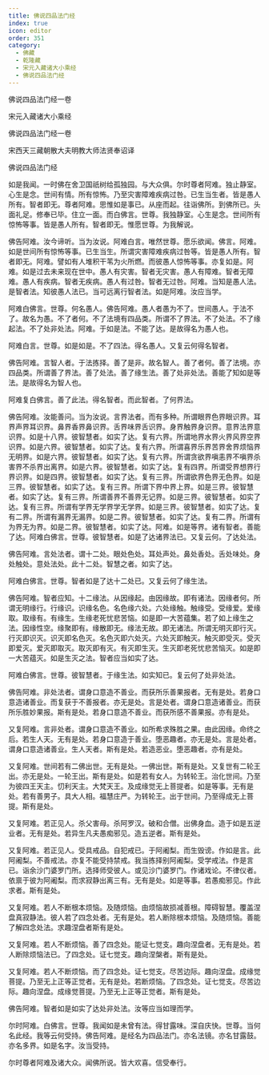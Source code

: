 ```yaml
---
title: 佛说四品法门经
index: true
icon: editor
order: 351
category:
  - 佛藏
  - 乾隆藏
  - 宋元入藏诸大小乘经
  - 佛说四品法门经
---
```


佛说四品法门经一卷  

宋元入藏诸大小乘经  

佛说四品法门经一卷  

宋西天三藏朝散大夫明教大师法贤奉诏译  

佛说四品法门经  

如是我闻。一时佛在舍卫国祇树给孤独园。与大众俱。尔时尊者阿难。独止静室。心生是念。世间有情。所有惊怖。乃至灾害障难疾病过咎。已生当生者。皆是愚人所有。智者即无。尊者阿难。思惟如是事已。从座而起。往诣佛所。到佛所已。头面礼足。修奉已毕。住立一面。而白佛言。世尊。我独静室。心生是念。世间所有惊怖等事。皆是愚人所有。智者即无。惟愿世尊。为我解说。  

佛告阿难。汝今谛听。当为汝说。阿难白言。唯然世尊。愿乐欲闻。佛言。阿难。如是世间所有惊怖等事。已生当生。所谓灾害障难疾病过咎等。皆是愚人所有。智者即无。阿难。譬如有人堆积干苇为火所燃。而彼愚人惊怖等事。亦复如是。阿难。如是过去未来现在世中。愚人有灾害。智者无灾害。愚人有障难。智者无障难。愚人有疾病。智者无疾病。愚人有过咎。智者无过咎。阿难。当知是愚人法。是智者法。知彼愚人法已。当可远离行智者法。如是阿难。汝应当学。  

阿难白佛言。世尊。何名愚人。佛告阿难。愚人者愚为不了。世间愚人。于法不了。故名为愚。不了者何。不了法境有四品类。所谓不了界法。不了处法。不了缘起法。不了处非处法。阿难。于如是法。不能了达。是故得名为愚人也。  

阿难白言。世尊。如是如是。不了四法。得名愚人。又复云何得名智者。  

佛告阿难。言智人者。于法拣择。善了是非。故名智人。善了者何。善了法境。亦四品类。所谓善了界法。善了处法。善了缘生法。善了处非处法。善能了知如是等法。是故得名为智人也。  

阿难复白佛言。善了此法。得名智者。而此智者。了何界法。  

佛告阿难。汝能善问。当为汝说。言界法者。而有多种。所谓眼界色界眼识界。耳界声界耳识界。鼻界香界鼻识界。舌界味界舌识界。身界触界身识界。意界法界意识界。如是十八界。彼智慧者。如实了达。复有六界。所谓地界水界火界风界空界识界。如是六界。彼智慧者。如实了达。复有六界。所谓喜界乐界苦界舍界烦恼界无明界。如是六界。彼智慧者。如实了达。复有六界。所谓贪欲界嗔恚界不嗔界杀害界不杀界出离界。如是六界。彼智慧者。如实了达。复有四界。所谓受界想界行界识界。如是四界。彼智慧者。如实了达。复有三界。所谓欲界色界无色界。如是三界。彼智慧者。如实了达。复有三界。所谓下界中界上界。如是三界。彼智慧者。如实了达。复有三界。所谓善界不善界无记界。如是三界。彼智慧者。如实了达。复有三界。所谓有学界无学界学无学界。如是三界。彼智慧者。如实了达。复有二界。所谓有漏界无漏界。如是二界。彼智慧者。如实了达。复有二界。所谓有为界无为界。如是二界。彼智慧者。如实了达。阿难。如是等界。诸有智者。善能了达。阿难白佛言。世尊。彼智慧者。如是了达诸界法已。又复云何。了达处法。  

佛告阿难。言处法者。谓十二处。眼处色处。耳处声处。鼻处香处。舌处味处。身处触处。意处法处。此十二处。智慧之者。如实了达。  

阿难白佛言。世尊。智者如是了达十二处已。又复云何了缘生法。  

佛告阿难。智者应知。十二缘法。从因缘起。由因缘故。即有诸法。因缘者何。所谓无明缘行。行缘识。识缘名色。名色缘六处。六处缘触。触缘受。受缘爱。爱缘取。取缘有。有缘生。生缘老死忧悲苦恼。如是即一大苦蕴集。若了如上缘生之法。因缘性空。缘聚即有。缘散即无。缘法无故。即无诸法。所谓无明灭即行灭。行灭即识灭。识灭即名色灭。名色灭即六处灭。六处灭即触灭。触灭即受灭。受灭即爱灭。爱灭即取灭。取灭即有灭。有灭即生灭。生灭即老死忧悲苦恼灭。如是即一大苦蕴灭。如是生灭之法。智者应当如实了达。  

阿难白佛言。世尊。彼智慧者。于缘生法。如实知已。复云何了处非处法。  

佛告阿难。非处法者。谓身口意造不善业。而获所乐善果报者。无有是处。若身口意造诸善业。而复获于不善报者。亦无是处。言是处者。谓身口意造诸善业。而获所乐胜妙果报。斯有是处。若身口意造不善业。而获所感不善果报。亦有是处。  

又复阿难。言非处者。谓身口意造不善业。如所希求殊胜之果。由此因缘。命终之后。若生人天。无有是处。若身口意造于善业。堕恶趣者。亦无是处。言是处者。谓身口意造诸善业。生人天者。斯有是处。若造恶业。堕恶趣者。亦有是处。  

又复阿难。世间若有二佛出世。无有是处。一佛出世。斯有是处。又复世有二轮王出。亦无是处。一轮王出。斯有是处。如是若有女人。为转轮王。治化世间。乃至为彼四王天主。忉利天主。大梵天王。及成缘觉无上菩提者。如是等事。无有是处。若有善男子。具大人相。福慧庄严。为转轮王。出于世间。乃至得成无上菩提。斯有是处。  

又复阿难。若正见人。杀父害母。杀阿罗汉。破和合僧。出佛身血。造于如是五逆业者。无有是处。若异生凡夫愚痴邪见。造五逆者。斯有是处。  

又复阿难。若正见人。受具戒品。自犯戒已。于阿阇梨。而生毁谤。作如是言。此阿阇梨。不善戒法。亦复不能受持禁戒。我当拣择别阿阇梨。受学戒法。作是言已。诣余沙门婆罗门所。选择师受彼人。或见沙门婆罗门。作诸戏论。不律仪者。依禀于彼为阿阇梨。而求寂静出离三有。无有是处。如是等事。若愚痴邪见。作此求者。斯有是处。  

又复阿难。若人不断根本烦恼。及随烦恼。由烦恼故损减善根。障碍智慧。覆盖涅盘真寂静法。彼人若了四念处者。无有是处。若人断除根本烦恼。及随烦恼。善能了解四念处法。求趣涅盘者斯有是处。  

又复阿难。若人不断烦恼。善了四念处。能证七觉支。趣向涅盘者。无有是处。若人断除烦恼法已。了四念处。证七觉支。趣向涅槃者。斯有是处。  

又复阿难。若人不断烦恼。而了四念处。证七觉支。尽苦边际。趣向涅盘。成缘觉菩提。乃至无上正等正觉者。无有是处。若断烦恼。了四念处。证七觉支。尽苦边际。趣向涅盘。成缘觉菩提。乃至无上正等正觉者。斯有是处。  

佛告阿难。智者如是如实了达处非处法。汝等应当如理而学。  

尔时阿难。白佛言。世尊。我闻如是未曾有法。得甘露味。深自庆快。世尊。当何名此经。我等云何受持。佛告阿难。是经名为四品法门。亦名法镜。亦名甘露鼓。亦名多界。如是名字。汝当受持。  

尔时尊者阿难及诸大众。闻佛所说。皆大欢喜。信受奉行。  

